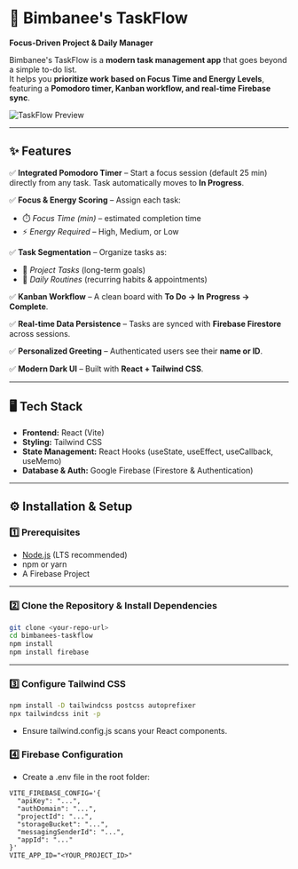 # 🚀 Bimbanee's TaskFlow  
**Focus-Driven Project & Daily Manager**

Bimbanee's TaskFlow is a **modern task management app** that goes beyond a simple to-do list.  
It helps you **prioritize work based on Focus Time and Energy Levels**, featuring a **Pomodoro timer, Kanban workflow, and real-time Firebase sync**.  

![TaskFlow Preview](./assets/preview.png) <!-- Replace with actual screenshot path -->

---

## ✨ Features  

✅ **Integrated Pomodoro Timer** – Start a focus session (default 25 min) directly from any task. Task automatically moves to **In Progress**.  

✅ **Focus & Energy Scoring** – Assign each task:  
- ⏱️ *Focus Time (min)* – estimated completion time  
- ⚡ *Energy Required* – High, Medium, or Low  

✅ **Task Segmentation** – Organize tasks as:  
- 📂 *Project Tasks* (long-term goals)  
- 🔄 *Daily Routines* (recurring habits & appointments)  

✅ **Kanban Workflow** – A clean board with **To Do → In Progress → Complete**.  

✅ **Real-time Data Persistence** – Tasks are synced with **Firebase Firestore** across sessions.  

✅ **Personalized Greeting** – Authenticated users see their **name or ID**.  

✅ **Modern Dark UI** – Built with **React + Tailwind CSS**.  

---

## 🖥️ Tech Stack  

- **Frontend:** React (Vite)  
- **Styling:** Tailwind CSS  
- **State Management:** React Hooks (useState, useEffect, useCallback, useMemo)  
- **Database & Auth:** Google Firebase (Firestore & Authentication)  

---

## ⚙️ Installation & Setup  

### 1️⃣ Prerequisites  
- [Node.js](https://nodejs.org/) (LTS recommended)  
- npm or yarn  
- A Firebase Project  

---

### 2️⃣ Clone the Repository & Install Dependencies  

```bash
git clone <your-repo-url>
cd bimbanees-taskflow
npm install
npm install firebase
```
---

### 3️⃣ Configure Tailwind CSS

```bash
npm install -D tailwindcss postcss autoprefixer
npx tailwindcss init -p
```
- Ensure tailwind.config.js scans your React components.

### 4️⃣ Firebase Configuration
- Create a .env file in the root folder:

```. env
VITE_FIREBASE_CONFIG='{ 
  "apiKey": "...", 
  "authDomain": "...", 
  "projectId": "...", 
  "storageBucket": "...", 
  "messagingSenderId": "...", 
  "appId": "..." 
}'
VITE_APP_ID="<YOUR_PROJECT_ID>"

```
